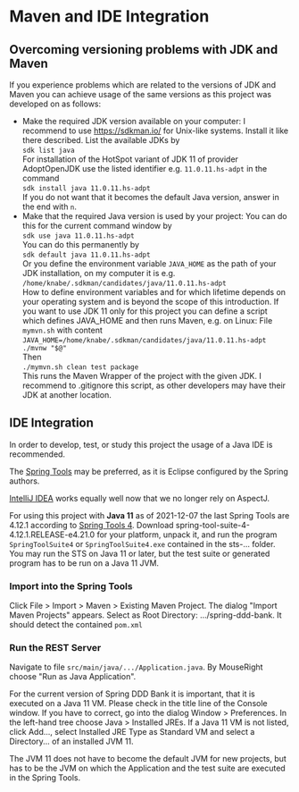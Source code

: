 # Maven and IDE Integration
## Overcoming versioning problems with JDK and Maven

If you experience problems which are related to the versions of JDK and Maven you can achieve usage of the same versions as this project was developed on as follows:

* Make the required JDK version available on your computer: I recommend to use https://sdkman.io/ for Unix-like systems.
  Install it like there described. List the available JDKs by\
  `sdk list java`\
  For installation of the HotSpot variant of JDK 11 of provider AdoptOpenJDK use the listed identifier e.g. `11.0.11.hs-adpt` in the command\
  `sdk install java 11.0.11.hs-adpt`\
  If you do not want that it becomes the default Java version, answer in the end with `n`.
* Make that the required Java version is used by your project:
  You can do this for the current command window by\
  `sdk use java 11.0.11.hs-adpt`\
  You can do this permanently by\
  `sdk default java 11.0.11.hs-adpt`\
  Or you define the environment variable `JAVA_HOME` as the path of your JDK installation, on my computer it is e.g.\
  `/home/knabe/.sdkman/candidates/java/11.0.11.hs-adpt`\
  How to define environment variables and for which lifetime depends on your operating system and is beyond the scope of this introduction.
  If you want to use JDK 11 only for this project you can define a script which defines JAVA_HOME and then runs Maven, e.g. on Linux: File `mymvn.sh` with content\
  `JAVA_HOME=/home/knabe/.sdkman/candidates/java/11.0.11.hs-adpt ./mvnw "$@"`\
  Then\
  `./mymvn.sh clean test package`\
  This runs the Maven Wrapper of the project with the given JDK.
  I recommend to .gitignore this script, as other developers may have their JDK at another location.

## IDE Integration

In order to develop, test, or study this project the usage of a Java IDE is recommended.

The [Spring Tools](https://spring.io/tools) may be preferred, as it is Eclipse configured by the Spring authors.

[IntelliJ IDEA](https://www.jetbrains.com/idea/) works equally well now that we no longer rely on AspectJ.

For using this project with **Java 11** as of 2021-12-07 the last Spring Tools are 4.12.1 according to [Spring Tools 4](https://spring.io/tools). Download spring-tool-suite-4-4.12.1.RELEASE-e4.21.0 for your platform, unpack it, and run the program `SpringToolSuite4` or `SpringToolSuite4.exe` contained in the sts-... folder. You may run the STS on Java 11 or later, but the test suite or generated program has to be run on a Java 11 JVM.

### Import into the Spring Tools
Click File > Import > Maven > Existing Maven Project. The dialog "Import Maven Projects" appears. Select as Root Directory: .../spring-ddd-bank. It should detect the contained `pom.xml`

### Run the REST Server
Navigate to file `src/main/java/.../Application.java`. By MouseRight choose "Run as Java Application".

For the current version of Spring DDD Bank it is important, that it is executed on a Java 11 VM. Please check in the title line of the Console window. 
If you have to correct, go into the dialog Window > Preferences. In the left-hand tree choose Java > Installed JREs. 
If a Java 11 VM is not listed, click Add..., select Installed JRE Type as Standard VM and select a Directory... of an installed JVM 11. 

The JVM 11 does not have to become the default JVM for new projects, but has to be the JVM on which the Application and the test suite are executed in the Spring Tools.

